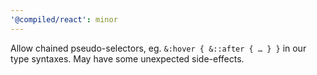 ```yaml
---
'@compiled/react': minor
---
```


Allow chained pseudo-selectors, eg. `&:hover { &::after { … } }` in our type syntaxes. May have some unexpected side-effects.
